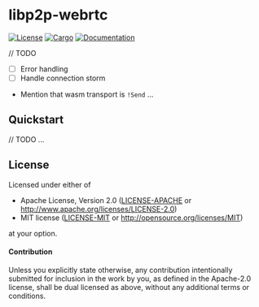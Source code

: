 # libp2p-webrtc

[![License](https://img.shields.io/badge/license-MIT%2FApache--2.0-blue.svg)](https://github.com/wngr/async-datachannel)
[![Cargo](https://img.shields.io/crates/v/libp2p-webrtc.svg)](https://crates.io/crates/libp2p-webrtc)
[![Documentation](https://docs.rs/libp2p-webrtc/badge.svg)](https://docs.rs/libp2p-webrtc)


// TODO
- [ ] Error handling
- [ ] Handle connection storm
- Mention that wasm transport is `!Send`
...

## Quickstart

// TODO
...

## License

Licensed under either of

 * Apache License, Version 2.0 ([LICENSE-APACHE](LICENSE-APACHE) or http://www.apache.org/licenses/LICENSE-2.0)
 * MIT license ([LICENSE-MIT](LICENSE-MIT) or http://opensource.org/licenses/MIT)

at your option.

#### Contribution

Unless you explicitly state otherwise, any contribution intentionally submitted
for inclusion in the work by you, as defined in the Apache-2.0 license, shall be
dual licensed as above, without any additional terms or conditions.
